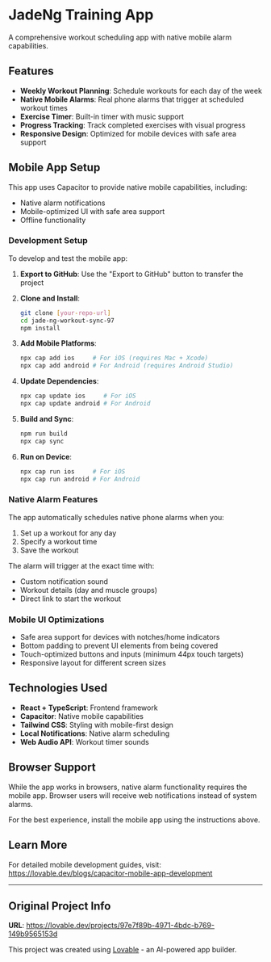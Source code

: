# JadeNg Training App

A comprehensive workout scheduling app with native mobile alarm capabilities.

## Features

- **Weekly Workout Planning**: Schedule workouts for each day of the week
- **Native Mobile Alarms**: Real phone alarms that trigger at scheduled workout times
- **Exercise Timer**: Built-in timer with music support
- **Progress Tracking**: Track completed exercises with visual progress
- **Responsive Design**: Optimized for mobile devices with safe area support

## Mobile App Setup

This app uses Capacitor to provide native mobile capabilities, including:
- Native alarm notifications
- Mobile-optimized UI with safe area support
- Offline functionality

### Development Setup

To develop and test the mobile app:

1. **Export to GitHub**: Use the "Export to GitHub" button to transfer the project
2. **Clone and Install**:
   ```bash
   git clone [your-repo-url]
   cd jade-ng-workout-sync-97
   npm install
   ```

3. **Add Mobile Platforms**:
   ```bash
   npx cap add ios     # For iOS (requires Mac + Xcode)
   npx cap add android # For Android (requires Android Studio)
   ```

4. **Update Dependencies**:
   ```bash
   npx cap update ios     # For iOS
   npx cap update android # For Android
   ```

5. **Build and Sync**:
   ```bash
   npm run build
   npx cap sync
   ```

6. **Run on Device**:
   ```bash
   npx cap run ios     # For iOS
   npx cap run android # For Android
   ```

### Native Alarm Features

The app automatically schedules native phone alarms when you:
1. Set up a workout for any day
2. Specify a workout time
3. Save the workout

The alarm will trigger at the exact time with:
- Custom notification sound
- Workout details (day and muscle groups)
- Direct link to start the workout

### Mobile UI Optimizations

- Safe area support for devices with notches/home indicators
- Bottom padding to prevent UI elements from being covered
- Touch-optimized buttons and inputs (minimum 44px touch targets)
- Responsive layout for different screen sizes

## Technologies Used

- **React + TypeScript**: Frontend framework
- **Capacitor**: Native mobile capabilities
- **Tailwind CSS**: Styling with mobile-first design
- **Local Notifications**: Native alarm scheduling
- **Web Audio API**: Workout timer sounds

## Browser Support

While the app works in browsers, native alarm functionality requires the mobile app. Browser users will receive web notifications instead of system alarms.

For the best experience, install the mobile app using the instructions above.

## Learn More

For detailed mobile development guides, visit: https://lovable.dev/blogs/capacitor-mobile-app-development

---

## Original Project Info

**URL**: https://lovable.dev/projects/97e7f89b-4971-4bdc-b769-149b9565153d

This project was created using [Lovable](https://lovable.dev) - an AI-powered app builder.